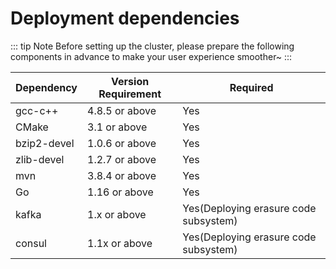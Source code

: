 # Deployment dependencies

::: tip Note
Before setting up the cluster, please prepare the following components in advance to make your user experience smoother~
:::

| Dependency  | Version Requirement | Required                              |
|-------------|---------------------|---------------------------------------|
| gcc-c++     | 4.8.5 or above      | Yes                                   |
| CMake       | 3.1 or above        | Yes                                   |
| bzip2-devel | 1.0.6 or above      | Yes                                   |
| zlib-devel  | 1.2.7 or above      | Yes                                   |
| mvn         | 3.8.4 or above      | Yes                                   |
| Go          | 1.16 or above       | Yes                                   |
| kafka       | 1.x or above        | Yes(Deploying erasure code subsystem) |
| consul      | 1.1x or above       | Yes(Deploying erasure code subsystem) |

